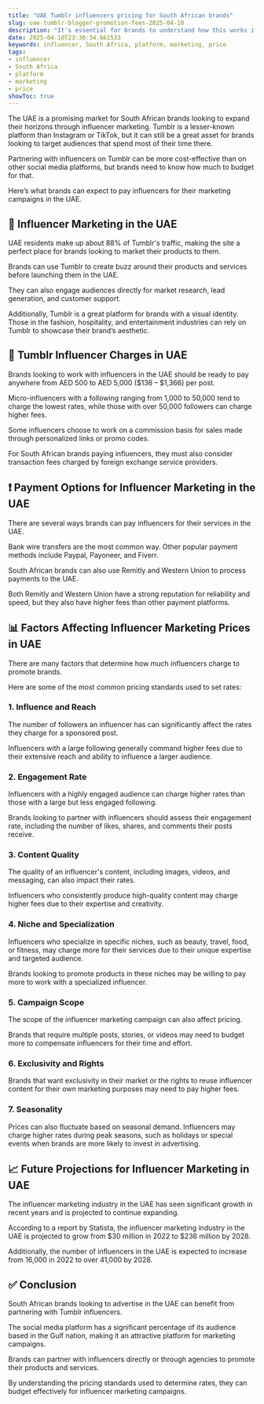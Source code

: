 ```yaml
---
title: "UAE Tumblr influencers pricing for South African brands"
slug: uae-tumblr-blogger-promotion-fees-2025-04-10
description: "It's essential for brands to understand how this works if they want to partner with influencers in the UAE."
date: 2025-04-10T23:30:34.661533
keywords: influencer, South Africa, platform, marketing, price
tags:
- influencer
- South Africa
- platform
- marketing
- price
showToc: true
---
```


The UAE is a promising market for South African brands looking to expand their horizons through influencer marketing. Tumblr is a lesser-known platform than Instagram or TikTok, but it can still be a great asset for brands looking to target audiences that spend most of their time there. 

Partnering with influencers on Tumblr can be more cost-effective than on other social media platforms, but brands need to know how much to budget for that. 

Here’s what brands can expect to pay influencers for their marketing campaigns in the UAE.

## 📢 Influencer Marketing in the UAE

UAE residents make up about 88% of Tumblr's traffic, making the site a perfect place for brands looking to market their products to them. 

Brands can use Tumblr to create buzz around their products and services before launching them in the UAE.  

They can also engage audiences directly for market research, lead generation, and customer support.

Additionally, Tumblr is a great platform for brands with a visual identity. Those in the fashion, hospitality, and entertainment industries can rely on Tumblr to showcase their brand’s aesthetic. 

## 💸 Tumblr Influencer Charges in UAE

Brands looking to work with influencers in the UAE should be ready to pay anywhere from AED 500 to AED 5,000 ($136 – $1,366) per post. 

Micro-influencers with a following ranging from 1,000 to 50,000 tend to charge the lowest rates, while those with over 50,000 followers can charge higher fees. 

Some influencers choose to work on a commission basis for sales made through personalized links or promo codes. 

For South African brands paying influencers, they must also consider transaction fees charged by foreign exchange service providers. 

## ❗ Payment Options for Influencer Marketing in the UAE

There are several ways brands can pay influencers for their services in the UAE. 

Bank wire transfers are the most common way. Other popular payment methods include Paypal, Payoneer, and Fiverr. 

South African brands can also use Remitly and Western Union to process payments to the UAE.

Both Remitly and Western Union have a strong reputation for reliability and speed, but they also have higher fees than other payment platforms. 

## 📊 Factors Affecting Influencer Marketing Prices in UAE

There are many factors that determine how much influencers charge to promote brands. 

Here are some of the most common pricing standards used to set rates:

### 1. Influence and Reach

The number of followers an influencer has can significantly affect the rates they charge for a sponsored post. 

Influencers with a large following generally command higher fees due to their extensive reach and ability to influence a larger audience.

### 2. Engagement Rate

Influencers with a highly engaged audience can charge higher rates than those with a large but less engaged following. 

Brands looking to partner with influencers should assess their engagement rate, including the number of likes, shares, and comments their posts receive. 

### 3. Content Quality

The quality of an influencer's content, including images, videos, and messaging, can also impact their rates. 

Influencers who consistently produce high-quality content may charge higher fees due to their expertise and creativity. 

### 4. Niche and Specialization

Influencers who specialize in specific niches, such as beauty, travel, food, or fitness, may charge more for their services due to their unique expertise and targeted audience. 

Brands looking to promote products in these niches may be willing to pay more to work with a specialized influencer.

### 5. Campaign Scope

The scope of the influencer marketing campaign can also affect pricing. 

Brands that require multiple posts, stories, or videos may need to budget more to compensate influencers for their time and effort. 

### 6. Exclusivity and Rights

Brands that want exclusivity in their market or the rights to reuse influencer content for their own marketing purposes may need to pay higher fees. 

### 7. Seasonality

Prices can also fluctuate based on seasonal demand. Influencers may charge higher rates during peak seasons, such as holidays or special events when brands are more likely to invest in advertising. 

## 📈 Future Projections for Influencer Marketing in UAE

The influencer marketing industry in the UAE has seen significant growth in recent years and is projected to continue expanding. 

According to a report by Statista, the influencer marketing industry in the UAE is projected to grow from $30 million in 2022 to $236 million by 2028. 

Additionally, the number of influencers in the UAE is expected to increase from 16,000 in 2022 to over 41,000 by 2028. 

## ✅ Conclusion 

South African brands looking to advertise in the UAE can benefit from partnering with Tumblr influencers. 

The social media platform has a significant percentage of its audience based in the Gulf nation, making it an attractive platform for marketing campaigns. 

Brands can partner with influencers directly or through agencies to promote their products and services. 

By understanding the pricing standards used to determine rates, they can budget effectively for influencer marketing campaigns.